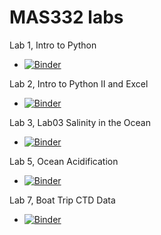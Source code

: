 # MAS332 labs

Lab 1, Intro to Python
- [![Binder](https://mybinder.org/badge_logo.svg)](https://mybinder.org/v2/gh/mas300labs-uofsa/tops-mas332/HEAD?labpath=Lab01_Intro_to_Python%2FMAS332_Lab1_Intro_to_Python.ipynb)

Lab 2, Intro to Python II and Excel
- [![Binder](https://mybinder.org/badge_logo.svg)](https://mybinder.org/v2/gh/mas300labs-uofsa/tops-mas332/HEAD?labpath=Lab02_Intro_to_PythonII_and_Data_in_Excel%2FMAS_332L_Lab_2_Intro_to_Python_II.ipynb)

Lab 3, Lab03 Salinity in the Ocean
- [![Binder](https://mybinder.org/badge_logo.svg)](https://mybinder.org/v2/gh/mas300labs-uofsa/tops-mas332/HEAD?labpath=Lab03_Salinity_in_the_Ocean%2FMAS_332L_Lab_3_Salinity_in_the_Ocean.ipynb)

Lab 5, Ocean Acidification
- [![Binder](https://mybinder.org/badge_logo.svg)](https://mybinder.org/v2/gh/mas300labs-uofsa/tops-mas332/HEAD?labpath=Lab05_Carbon_in_the_Oceancont_d%2FMAS_332L_Lab_5_Ocean_Acidification.ipynb)

Lab 7, Boat Trip CTD Data 
- [![Binder](https://mybinder.org/badge_logo.svg)](https://mybinder.org/v2/gh/mas300labs-uofsa/tops-mas332/HEAD?labpath=Lab07_Boat_Trip_CTD_Data%2FMAS_332L_7_CTD_Data.ipynb)
